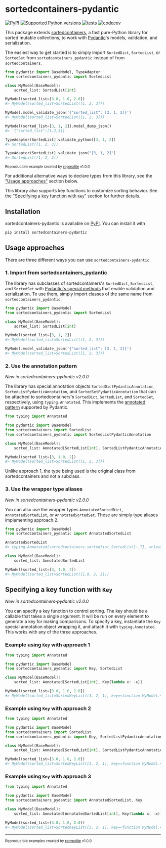 # sortedcontainers-pydantic

[![PyPI](https://img.shields.io/pypi/v/sortedcontainers-pydantic.svg)](https://pypi.org/project/sortedcontainers-pydantic/)
[![Supported Python versions](https://img.shields.io/pypi/pyversions/sortedcontainers-pydantic)](https://pypi.org/project/sortedcontainers-pydantic/)
[![tests](https://github.com/drivendataorg/sortedcontainers-pydantic/actions/workflows/tests.yml/badge.svg?branch=main)](https://github.com/drivendataorg/sortedcontainers-pydantic/actions/workflows/tests.yml?query=branch%3Amain)
[![codecov](https://codecov.io/gh/drivendataorg/sortedcontainers-pydantic/branch/main/graph/badge.svg)](https://codecov.io/gh/drivendataorg/sortedcontainers-pydantic)

This package extends [sortedcontainers](https://github.com/grantjenks/python-sortedcontainers/), a fast pure-Python library for sorted mutable collections, to work with [Pydantic](https://docs.pydantic.dev/latest/)'s models, validation, and serialization.

The easiest way to get started is to simply import `SortedDict`, `SortedList`, or `SortedSet` from `sortedcontainers_pydantic` instead of from `sortedcontainers`.

```python
from pydantic import BaseModel, TypeAdapter
from sortedcontainers_pydantic import SortedList

class MyModel(BaseModel):
    sorted_list: SortedList[int]

MyModel(sorted_list=[3.0, 1.0, 2.0])
#> MyModel(sorted_list=SortedList([1, 2, 3]))

MyModel.model_validate_json('{"sorted_list": [3, 1, 2]}')
#> MyModel(sorted_list=SortedList([1, 2, 3]))

MyModel(sorted_list=[3, 1, 2]).model_dump_json()
#> '{"sorted_list":[1,2,3]}'

TypeAdapter(SortedList).validate_python([3, 1, 2])
#> SortedList([1, 2, 3])

TypeAdapter(SortedList).validate_json("[3, 1, 2]")
#> SortedList([1, 2, 3])
```

<sup>Reproducible example created by [reprexlite](https://github.com/jayqi/reprexlite) v1.0.0</sup>

For additional alternative ways to declare types from this library, see the ["Usage approaches"](#usage-approaches) section below.

This library also supports key functions to customize sorting behavior. See the ["Specifying a key function with `Key`"](#specifying-a-key-function-with-key) section for further details.

## Installation

sortedcontainers-pydantic is available on [PyPI](https://pypi.org/project/sortedcontainers-pydantic/). You can install it with

```bash
pip install sortedcontainers-pydantic
```

## Usage approaches

There are three different ways you can use `sortedcontainers-pydantic`.

### 1. Import from sortedcontainers_pydantic

The library has subclasses of sortedcontainers's `SortedDict`, `SortedList`, and `SortedSet` with [Pydantic's special methods](https://docs.pydantic.dev/latest/concepts/types/#customizing-validation-with-__get_pydantic_core_schema__) that enable validation and serialization. To use them, simply import classes of the same name from `sortedcontainers_pydantic`.

```python
from pydantic import BaseModel
from sortedcontainers_pydantic import SortedList

class MyModel(BaseModel):
    sorted_list: SortedList[int]

MyModel(sorted_list=[3, 1, 2])
#> MyModel(sorted_list=SortedList([1, 2, 3]))

MyModel.model_validate_json('{"sorted_list": [3, 1, 2]}')
#> MyModel(sorted_list=SortedList([1, 2, 3]))
```

### 2. Use the annotation pattern

_New in sortedcontainers-pydantic v2.0.0_

The library has special annotation objects `SortedDictPydanticAnnotation`, `SortedListPydanticAnnotation`, and `SortedSetPydanticAnnotation` that can be attached to sortedcontainers's `SortedDict`, `SortedList`, and `SortedSet`, respectively, using `typing.Annotated`. This implements the [annotated pattern](https://docs.pydantic.dev/latest/concepts/types/#handling-third-party-types) supported by Pydantic.

```python
from typing import Annotated

from pydantic import BaseModel
from sortedcontainers import SortedList
from sortedcontainers_pydantic import SortedListPydanticAnnotation

class MyModel(BaseModel):
    sorted_list: Annotated[SortedList[int], SortedListPydanticAnnotation]

MyModel(sorted_list=[3, 1.0, 2])
#> MyModel(sorted_list=SortedList([1, 2, 3]))
```

Unlike approach 1, the type being used is the original class from sortedcontainers and not a subclass.

### 3. Use the wrapper type aliases

_New in sortedcontainers-pydantic v2.0.0_

You can also use the wrapper types `AnnotatedSortedDict`, `AnnotatedSortedList`, or `AnnotatedSortedSet`. These are simply type aliases implementing approach 2.

```python
from pydantic import BaseModel
from sortedcontainers_pydantic import AnnotatedSortedList

AnnotatedSortedList
#> typing.Annotated[sortedcontainers.sortedlist.SortedList[~_T], <class 'sortedcontainers_pydantic.SortedListPydanticAnnotation'>]

class MyModel(BaseModel):
    sorted_list: AnnotatedSortedList

MyModel(sorted_list=[3, 1.0, 2])
#> MyModel(sorted_list=SortedList([1.0, 2, 3]))
```

## Specifying a key function with `Key`

_New in sortedcontainers-pydantic v2.0.0_

You can specify a key function to control sorting. The key should be a callable that takes a single argument. It will be run on every element to generate a key for making comparisons. To specify a key, instantiate the `Key` special annotation object wrapping it, and attach it with `typing.Annotated`. This works with any of the three approaches.

### Example using `Key` with approach 1

```python
from typing import Annotated

from pydantic import BaseModel
from sortedcontainers_pydantic import Key, SortedList

class MyModel(BaseModel):
    sorted_list: Annotated[SortedList[int], Key(lambda x: -x)]

MyModel(sorted_list=[3.0, 1.0, 2.0])
#> MyModel(sorted_list=SortedKeyList([3, 2, 1], key=<function MyModel.<lambda> at 0x10ae058a0>))
```

### Example using `Key` with approach 2

```python
from typing import Annotated

from pydantic import BaseModel
from sortedcontainers import SortedList
from sortedcontainers_pydantic import Key, SortedListPydanticAnnotation

class MyModel(BaseModel):
    sorted_list: Annotated[SortedList[int], SortedListPydanticAnnotation, Key(lambda x: -x)]

MyModel(sorted_list=[3.0, 1.0, 2.0])
#> MyModel(sorted_list=SortedKeyList([3, 2, 1], key=<function MyModel.<lambda> at 0x10aa4a520>))
```

### Example using `Key` with approach 3

```python
from typing import Annotated

from pydantic import BaseModel
from sortedcontainers_pydantic import AnnotatedSortedList, Key

class MyModel(BaseModel):
    sorted_list: Annotated[AnnotatedSortedList[int], Key(lambda x: -x)]

MyModel(sorted_list=[3.0, 1.0, 2.0])
#> MyModel(sorted_list=SortedKeyList([3, 2, 1], key=<function MyModel.<lambda> at 0x10ca65080>))
```

---

<sup>Reproducible examples created by [reprexlite](https://github.com/jayqi/reprexlite) v1.0.0</sup>
